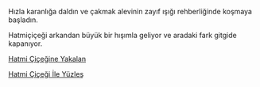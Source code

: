 Hızla karanlığa daldın ve çakmak alevinin zayıf ışığı rehberliğinde koşmaya başladın.

Hatmiçiçeği arkandan büyük bir hışımla geliyor ve aradaki fark gitgide kapanıyor.

[Hatmi Çiçeğine Yakalan](hatmiye-yakalan/hatmiye-yakalan.md)

[Hatmi Çiçeği İle Yüzleş](hatmiyle-yuzles/hatmiyle-yuzles.md)
